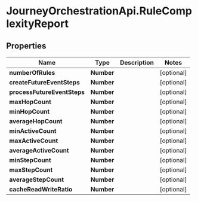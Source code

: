 # JourneyOrchestrationApi.RuleComplexityReport

## Properties

Name | Type | Description | Notes
------------ | ------------- | ------------- | -------------
**numberOfRules** | **Number** |  | [optional] 
**createFutureEventSteps** | **Number** |  | [optional] 
**processFutureEventSteps** | **Number** |  | [optional] 
**maxHopCount** | **Number** |  | [optional] 
**minHopCount** | **Number** |  | [optional] 
**averageHopCount** | **Number** |  | [optional] 
**minActiveCount** | **Number** |  | [optional] 
**maxActiveCount** | **Number** |  | [optional] 
**averageActiveCount** | **Number** |  | [optional] 
**minStepCount** | **Number** |  | [optional] 
**maxStepCount** | **Number** |  | [optional] 
**averageStepCount** | **Number** |  | [optional] 
**cacheReadWriteRatio** | **Number** |  | [optional] 


